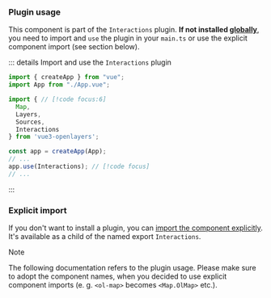 
### Plugin usage

This component is part of the `Interactions` plugin.
**If not installed [globally](/get-started#usage-as-plugin)**, you need to import and `use` the plugin in your `main.ts` or use the explicit component import (see section below).

::: details Import and use the `Interactions` plugin
```ts {8,13} [main.ts]
import { createApp } from "vue";
import App from "./App.vue";

import { // [!code focus:6]
  Map,
  Layers,
  Sources,
  Interactions
} from 'vue3-openlayers';

const app = createApp(App);
// ...
app.use(Interactions); // [!code focus]
// ...
```
:::

### Explicit import

If you don't want to install a plugin, you can [import the component explicitly](/get-started#usage-explicit-import).
It's available as a child of the named export `Interactions`.

> [!NOTE]
> The following documentation refers to the plugin usage.
> Please make sure to adopt the component names, when you decided to use explicit component imports (e. g. `<ol-map>` becomes `<Map.OlMap>` etc.).
